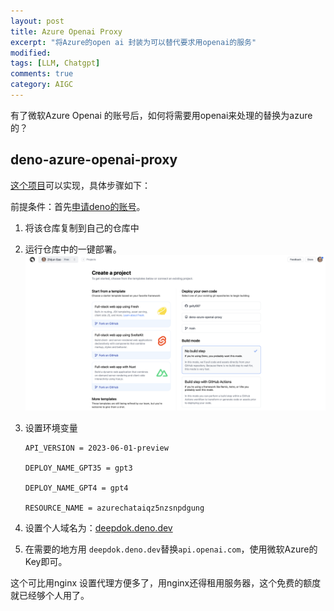```yaml
---
layout: post
title: Azure Openai Proxy
excerpt: "将Azure的open ai 封装为可以替代要求用openai的服务"
modified: 
tags: [LLM, Chatgpt]
comments: true
category: AIGC
---
```



有了微软Azure Openai 的账号后，如何将需要用openai来处理的替换为azure的？

## deno-azure-openai-proxy

[这个项目](https://github.com/hbsgithub/deno-azure-openai-proxy)可以实现，具体步骤如下：

前提条件：首先[申请deno的账号](https://dash.deno.com)。

1. 将该仓库复制到自己的仓库中

2. 运行仓库中的一键部署。
 ![deno](/assets/blog-images/202311/deno.png)

3. 设置环境变量

    ```
    API_VERSION = 2023-06-01-preview
    
    DEPLOY_NAME_GPT35 = gpt3
    
    DEPLOY_NAME_GPT4 = gpt4
    
    RESOURCE_NAME = azurechataiqz5nzsnpdgung
    ```

4. 设置个人域名为：[deepdok.deno.dev](https://deepdok.deno.dev/)
5. 在需要的地方用 `deepdok.deno.dev`替换`api.openai.com`，使用微软Azure的Key即可。

这个可比用nginx 设置代理方便多了，用nginx还得租用服务器，这个免费的额度就已经够个人用了。